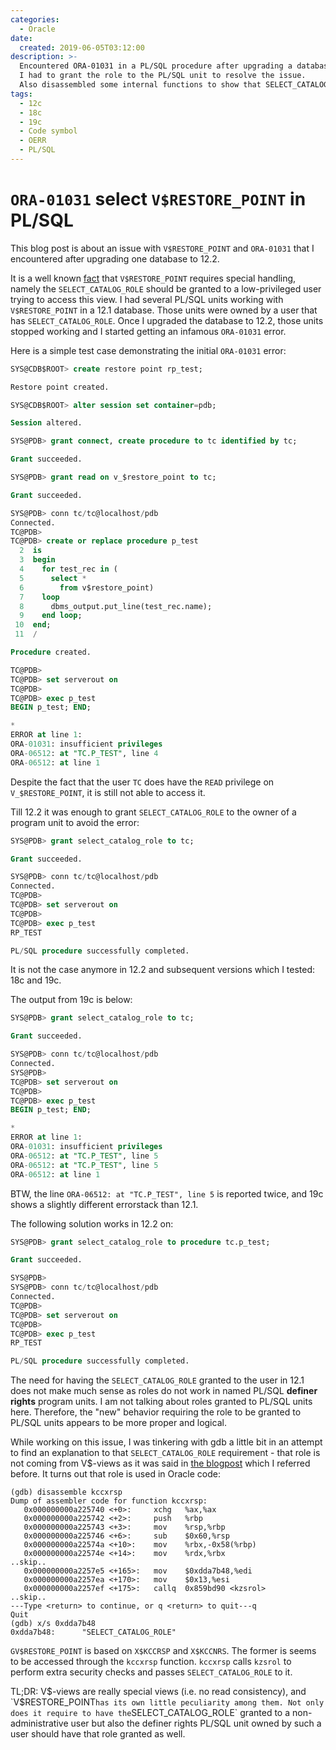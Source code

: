 ```yaml
---
categories:
  - Oracle
date:
  created: 2019-06-05T03:12:00
description: >-
  Encountered ORA-01031 in a PL/SQL procedure after upgrading a database to 12.2.
  I had to grant the role to the PL/SQL unit to resolve the issue.
  Also disassembled some internal functions to show that SELECT_CATALOG_ROLE is hardcoded there.
tags:
  - 12c
  - 18c
  - 19c
  - Code symbol
  - OERR
  - PL/SQL
---
```


# `ORA-01031` select `V$RESTORE_POINT` in PL/SQL

This blog post is about an issue with `V$RESTORE_POINT` and `ORA-01031` that I encountered after upgrading one database to 12.2.

<!-- more -->

It is a well known [fact](https://oraganism.wordpress.com/2012/10/28/access-to-vrestore_point/) that `V$RESTORE_POINT` requires special handling, namely the `SELECT_CATALOG_ROLE` should be granted to a low-privileged user trying to access this view.
I had several PL/SQL units working with `V$RESTORE_POINT` in a 12.1 database.
Those units were owned by a user that has `SELECT_CATALOG_ROLE`.
Once I upgraded the database to 12.2, those units stopped working and I started getting an infamous `ORA-01031` error.

Here is a simple test case demonstrating the initial `ORA-01031` error:

```sql hl_lines="42"
SYS@CDB$ROOT> create restore point rp_test;

Restore point created.

SYS@CDB$ROOT> alter session set container=pdb;

Session altered.

SYS@PDB> grant connect, create procedure to tc identified by tc;

Grant succeeded.

SYS@PDB> grant read on v_$restore_point to tc;

Grant succeeded.

SYS@PDB> conn tc/tc@localhost/pdb
Connected.
TC@PDB>
TC@PDB> create or replace procedure p_test
  2  is
  3  begin
  4    for test_rec in (
  5      select *
  6        from v$restore_point)
  7    loop
  8      dbms_output.put_line(test_rec.name);
  9    end loop;
 10  end;
 11  /

Procedure created.

TC@PDB>
TC@PDB> set serverout on
TC@PDB>
TC@PDB> exec p_test
BEGIN p_test; END;

*
ERROR at line 1:
ORA-01031: insufficient privileges
ORA-06512: at "TC.P_TEST", line 4
ORA-06512: at line 1
```

Despite the fact that the user `TC` does have the `READ` privilege on `V_$RESTORE_POINT`, it is still not able to access it.

Till 12.2 it was enough to grant `SELECT_CATALOG_ROLE` to the owner of a program unit to avoid the error:

```sql hl_lines="1 11 13"
SYS@PDB> grant select_catalog_role to tc;

Grant succeeded.

SYS@PDB> conn tc/tc@localhost/pdb
Connected.
TC@PDB>
TC@PDB> set serverout on
TC@PDB>
TC@PDB> exec p_test
RP_TEST

PL/SQL procedure successfully completed.
```

It is not the case anymore in 12.2 and subsequent versions which I tested: 18c and 19c.

The output from 19c is below:

```sql hl_lines="1 15"
SYS@PDB> grant select_catalog_role to tc;

Grant succeeded.

SYS@PDB> conn tc/tc@localhost/pdb
Connected.
SYS@PDB>
TC@PDB> set serverout on
TC@PDB>
TC@PDB> exec p_test
BEGIN p_test; END;

*
ERROR at line 1:
ORA-01031: insufficient privileges
ORA-06512: at "TC.P_TEST", line 5
ORA-06512: at "TC.P_TEST", line 5
ORA-06512: at line 1
```

BTW, the line `ORA-06512: at "TC.P_TEST", line 5` is reported twice, and 19c shows a slightly different errorstack than 12.1.

The following solution works in 12.2 on:

```sql hl_lines="1 12 14"
SYS@PDB> grant select_catalog_role to procedure tc.p_test;

Grant succeeded.

SYS@PDB>
SYS@PDB> conn tc/tc@localhost/pdb
Connected.
TC@PDB>
TC@PDB> set serverout on
TC@PDB>
TC@PDB> exec p_test
RP_TEST

PL/SQL procedure successfully completed.
```

The need for having the `SELECT_CATALOG_ROLE` granted to the user in 12.1 does not make much sense as roles do not work in named PL/SQL **definer rights** program units.
I am not talking about roles granted to PL/SQL units here.
Therefore, the "new" behavior requiring the role to be granted to PL/SQL units appears to be more proper and logical.

While working on this issue, I was tinkering with gdb a little bit in an attempt to find an explanation to that `SELECT_CATALOG_ROLE` requirement - that role is not coming from V$-views as it was said in [the blogpost](https://oraganism.wordpress.com/2012/10/28/access-to-vrestore_point/) which I referred before.
It turns out that role is used in Oracle code:

``` hl_lines="1 10 12 16"
(gdb) disassemble kccxrsp
Dump of assembler code for function kccxrsp:
   0x000000000a225740 <+0>:     xchg   %ax,%ax
   0x000000000a225742 <+2>:     push   %rbp
   0x000000000a225743 <+3>:     mov    %rsp,%rbp
   0x000000000a225746 <+6>:     sub    $0x60,%rsp
   0x000000000a22574a <+10>:    mov    %rbx,-0x58(%rbp)
   0x000000000a22574e <+14>:    mov    %rdx,%rbx
..skip..
   0x000000000a2257e5 <+165>:   mov    $0xdda7b48,%edi
   0x000000000a2257ea <+170>:   mov    $0x13,%esi
   0x000000000a2257ef <+175>:   callq  0x859bd90 <kzsrol>
..skip..
---Type <return> to continue, or q <return> to quit---q
Quit
(gdb) x/s 0xdda7b48
0xdda7b48:      "SELECT_CATALOG_ROLE"
```

`GV$RESTORE_POINT` is based on `X$KCCRSP` and `X$KCCNRS`.
The former is seems to be accessed through the `kccxrsp` function.
`kccxrsp` calls `kzsrol` to perform extra security checks and passes `SELECT_CATALOG_ROLE` to it.

TL;DR: V$-views are really special views (i.e. no read consistency), and `V$RESTORE_POINT` has its own little peculiarity among them.
Not only does it require to have the `SELECT_CATALOG_ROLE` granted to a non-administrative user but also the definer rights PL/SQL unit owned by such a user should have that role granted as well.
